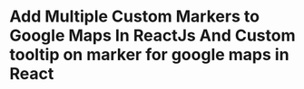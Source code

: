 # Add Multiple Custom Markers to Google Maps In ReactJs And Custom tooltip on marker for google maps in React

